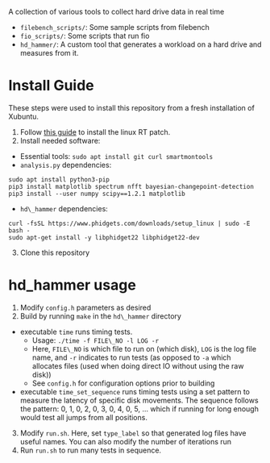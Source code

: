 A collection of various tools to collect hard drive data in real time

- `filebench_scripts/`: Some sample scripts from filebench
- `fio_scripts/`: Some scripts that run fio
- `hd_hammer/`: A custom tool that generates a workload on a hard drive and
  measures from it.


# Install Guide
These steps were used to install this repository from a fresh installation of Xubuntu.

1. Follow [this guide](https://www.myheap.com/cnc-stuff/linuxcnc-emc2/92-my-heap-articles/computer-numerical-control/linuxcnc/written-tutorials/198-compiling-a-realtime-kernel-for-linuxcnc.html) to install the linux RT patch.
2. Install needed software:
  - Essential tools: `sudo apt install git curl smartmontools`
  - `analysis.py` dependencies: 
```
sudo apt install python3-pip
pip3 install matplotlib spectrum nfft bayesian-changepoint-detection
pip3 install --user numpy scipy==1.2.1 matplotlib
```
  - `hd\_hammer` dependencies: 
```
curl -fsSL https://www.phidgets.com/downloads/setup_linux | sudo -E bash -
sudo apt-get install -y libphidget22 libphidget22-dev
```
3. Clone this repository

# hd\_hammer usage
1. Modify `config.h` parameters as desired
2. Build by running `make` in the `hd\_hammer` directory
- executable `time` runs timing tests.
  - Usage: `./time -f FILE\_NO -l LOG -r`
  - Here, `FILE\_NO` is which file to run on (which disk), `LOG` is the log file name, and `-r` indicates to run tests (as opposed to `-a` which allocates files (used when doing direct IO without using the raw disk))
  - See `config.h` for configuration options prior to building
- executable `time_set_sequence` runs timing tests using a set pattern to measure the latency of specific disk movements. The sequence follows the pattern: 0, 1, 0, 2, 0, 3, 0, 4, 0, 5, ... which if running for long enough would test all jumps from all positions.
3. Modify `run.sh`. Here, set `type_label` so that generated log files have useful names. You can also modify the number of iterations run
4. Run `run.sh` to run many tests in sequence.

